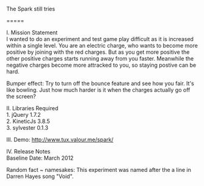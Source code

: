 The Spark still tries

=====

I. Mission Statement<br />
I wanted to do an experiment and test game play difficult as it is increased within a single level. You are an electric charge, who wants to become more positive by joining with the red charges. But as you get more positive the other positive charges starts running away from you faster. Meanwhile the negative charges become more attracked to you, so staying postive can be hard. 
    
Bumper effect: Try to turn off the bounce feature and see how you fair. It's like bowling. Just how much harder is it when the charges actually go off the screen?

II. Libraries Required<br />
    1. jQuery 1.7.2<br />
    2. KineticJs 3.8.5<br />
    3. sylvester 0.1.3<br />

III. Demo: http://www.tux.valour.me/spark/

IV. Release Notes<br />
    Baseline Date: March 2012

Random fact ~ namesakes: This experiment was named after the a line in Darren Hayes song "Void".
